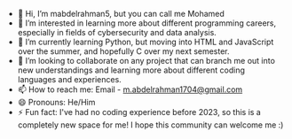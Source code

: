 - 👋 Hi, I’m mabdelrahman5, but you can call me Mohamed
- 👀 I’m interested in learning more about different programming careers, especially in fields of cybersecurity and data analysis.
- 🌱 I’m currently learning Python, but moving into HTML and JavaScript over the summer, and hopefully C over my next semester.
- 💞️ I’m looking to collaborate on any project that can branch me out into new understandings and learning more about different coding languages and experiences.
- 📫 How to reach me: Email - m.abdelrahman1704@gmail.com
- 😄 Pronouns: He/Him
- ⚡ Fun fact: I've had no coding experience before 2023, so this is a completely new space for me! I hope this community can welcome me :)

<!---
mabdelrahman5/mabdelrahman5 is a ✨ special ✨ repository because its `README.md` (this file) appears on your GitHub profile.
You can click the Preview link to take a look at your changes.
--->
